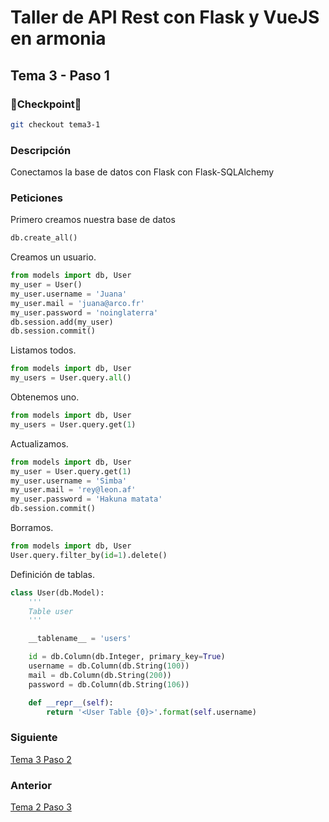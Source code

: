 # Taller de API Rest con Flask y VueJS en armonia

## Tema 3 - Paso 1

### 🎈Checkpoint🎈

```bash
git checkout tema3-1
```

### Descripción

Conectamos la base de datos con Flask con Flask-SQLAlchemy

### Peticiones

Primero creamos nuestra base de datos

```python 
db.create_all()
```

Creamos un usuario.

```python 
from models import db, User
my_user = User()
my_user.username = 'Juana'
my_user.mail = 'juana@arco.fr'
my_user.password = 'noinglaterra'
db.session.add(my_user)
db.session.commit()
```

Listamos todos.

```python 
from models import db, User
my_users = User.query.all()
```

Obtenemos uno.

```python 
from models import db, User
my_users = User.query.get(1)
```


Actualizamos.

```python 
from models import db, User
my_user = User.query.get(1)
my_user.username = 'Simba'
my_user.mail = 'rey@leon.af'
my_user.password = 'Hakuna matata'
db.session.commit()
```

Borramos.

```python 
from models import db, User
User.query.filter_by(id=1).delete()
```

Definición de tablas.

```python 
class User(db.Model):
    '''
    Table user
    '''

    __tablename__ = 'users'

    id = db.Column(db.Integer, primary_key=True)
    username = db.Column(db.String(100))
    mail = db.Column(db.String(200))
    password = db.Column(db.String(106))

    def __repr__(self):
        return '<User Table {0}>'.format(self.username)
```


### Siguiente

[Tema 3 Paso 2](https://github.com/tanrax/workshop-flask-with-vuejs/tree/tema3-2)

### Anterior

[Tema 2 Paso 3](https://github.com/tanrax/workshop-flask-with-vuejs/tree/tema2-3)
